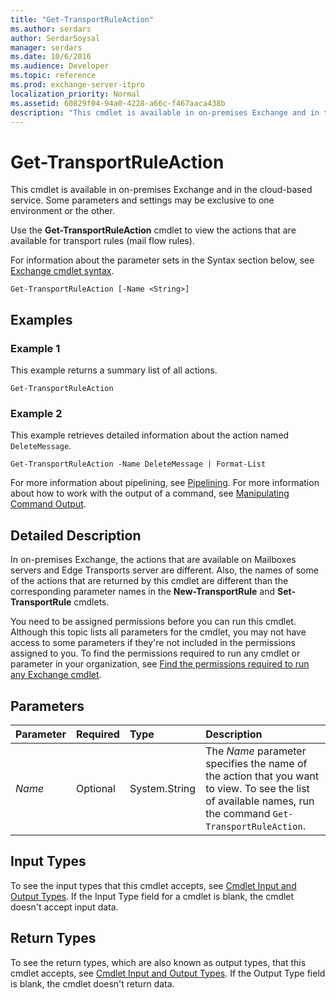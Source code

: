 ```yaml
---
title: "Get-TransportRuleAction"
ms.author: serdars
author: SerdarSoysal
manager: serdars
ms.date: 10/6/2016
ms.audience: Developer
ms.topic: reference
ms.prod: exchange-server-itpro
localization_priority: Normal
ms.assetid: 60829f04-94a0-4228-a66c-f467aaca438b
description: "This cmdlet is available in on-premises Exchange and in the cloud-based service. Some parameters and settings may be exclusive to one environment or the other."
---
```


# Get-TransportRuleAction

This cmdlet is available in on-premises Exchange and in the cloud-based service. Some parameters and settings may be exclusive to one environment or the other.
  
Use the **Get-TransportRuleAction** cmdlet to view the actions that are available for transport rules (mail flow rules).
  
For information about the parameter sets in the Syntax section below, see [Exchange cmdlet syntax](https://technet.microsoft.com/library/bb123552.aspx).
  
```
Get-TransportRuleAction [-Name <String>]

```

## Examples
<a name="Examples"> </a>

### Example 1

This example returns a summary list of all actions.
  
```
Get-TransportRuleAction
```

### Example 2

This example retrieves detailed information about the action named  `DeleteMessage`.
  
```
Get-TransportRuleAction -Name DeleteMessage | Format-List
```

For more information about pipelining, see [Pipelining](https://technet.microsoft.com/library/59411ed3-926b-4eec-a462-84e6b26056c9.aspx). For more information about how to work with the output of a command, see [Manipulating Command Output](https://technet.microsoft.com/library/8320e1a5-d3f5-4615-878d-b23e2aaa6b1e.aspx).
  
## Detailed Description
<a name="DetailedDescription"> </a>

In on-premises Exchange, the actions that are available on Mailboxes servers and Edge Transports server are different. Also, the names of some of the actions that are returned by this cmdlet are different than the corresponding parameter names in the **New-TransportRule** and **Set-TransportRule** cmdlets.
  
You need to be assigned permissions before you can run this cmdlet. Although this topic lists all parameters for the cmdlet, you may not have access to some parameters if they're not included in the permissions assigned to you. To find the permissions required to run any cmdlet or parameter in your organization, see [Find the permissions required to run any Exchange cmdlet](https://technet.microsoft.com/library/mt432940.aspx).
  
## Parameters
<a name="DetailedDescription"> </a>

|**Parameter**|**Required**|**Type**|**Description**|
|:-----|:-----|:-----|:-----|
| _Name_ <br/> |Optional  <br/> |System.String  <br/> |The _Name_ parameter specifies the name of the action that you want to view. To see the list of available names, run the command `Get-TransportRuleAction`.  <br/> |
   
## Input Types
<a name="InputTypes"> </a>

To see the input types that this cmdlet accepts, see [Cmdlet Input and Output Types](http://go.microsoft.com/fwlink/p/?linkId=616387). If the Input Type field for a cmdlet is blank, the cmdlet doesn't accept input data. 
  
## Return Types
<a name="ReturnTypes"> </a>

To see the return types, which are also known as output types, that this cmdlet accepts, see [Cmdlet Input and Output Types](http://go.microsoft.com/fwlink/p/?linkId=616387). If the Output Type field is blank, the cmdlet doesn't return data. 
  

